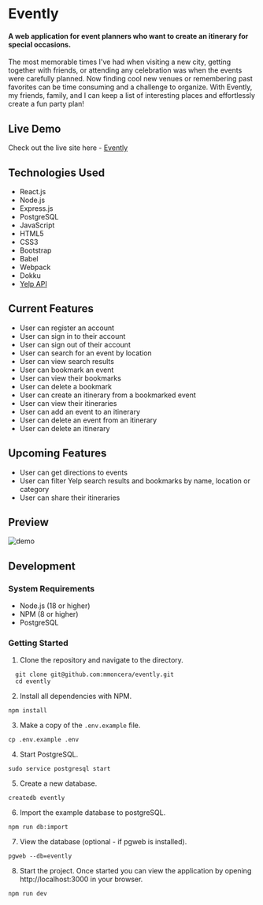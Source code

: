# Evently

#### A web application for event planners who want to create an itinerary for special occasions.

The most memorable times I've had when visiting a new city, getting together with friends, or attending any celebration was when the events were carefully planned. Now finding cool new venues or remembering past favorites can be time consuming and a challenge to organize. With Evently, my friends, family, and I can keep a list of interesting places and effortlessly create a fun party plan!

## Live Demo
Check out the live site here - [Evently](https://evently.michaelmoncera.com/)

## Technologies Used
* React.js
* Node.js
* Express.js
* PostgreSQL
* JavaScript
* HTML5
* CSS3
* Bootstrap
* Babel
* Webpack
* Dokku
* [Yelp API](https://www.yelp.com/developers/documentation/v3/get_started)

## Current Features
* User can register an account
* User can sign in to their account
* User can sign out of their account
* User can search for an event by location
* User can view search results
* User can bookmark an event
* User can view their bookmarks
* User can delete a bookmark
* User can create an itinerary from a bookmarked event
* User can view their itineraries
* User can add an event to an itinerary
* User can delete an event from an itinerary
* User can delete an itinerary

## Upcoming Features
* User can get directions to events
* User can filter Yelp search results and bookmarks by name, location or category
* User can share their itineraries

## Preview
![demo](./server/public/gifs/demo.gif)

## Development

### System Requirements
* Node.js (18 or higher)
* NPM (8 or higher)
* PostgreSQL

### Getting Started
1. Clone the repository and navigate to the directory.
  ```shell
    git clone git@github.com:mmoncera/evently.git
    cd evently
  ```
2. Install all dependencies with NPM.
  ```shell
  npm install
  ```
3. Make a copy of the `.env.example` file.
  ```shell
  cp .env.example .env
  ```
4. Start PostgreSQL.
  ```shell
  sudo service postgresql start
  ```
5. Create a new database.
  ```shell
  createdb evently
  ```
6. Import the example database to postgreSQL.
  ```shell
  npm run db:import
  ```
7. View the database (optional - if pgweb is installed).
  ```shell
  pgweb --db=evently
  ```
8. Start the project. Once started you can view the application by opening http://localhost:3000 in your browser.
  ```shell
  npm run dev
  ```
